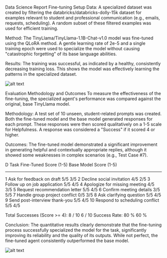 Data Science Report
Fine-tuning Setup
Data: A specialized dataset was created by filtering the databricks/databricks-dolly-15k dataset for examples relevant to student and professional communication (e.g., emails, requests, scheduling). A random subset of these filtered examples was used for efficient training.

Method: The TinyLlama/TinyLlama-1.1B-Chat-v1.0 model was fine-tuned using the QLoRA method. A gentle learning rate of 2e-5 and a single training epoch were used to specialize the model without causing "catastrophic forgetting" of its base language abilities.

Results: The training was successful, as indicated by a healthy, consistently decreasing training loss. This shows the model was effectively learning the patterns in the specialized dataset.

![alt text](image.png)

Evaluation Methodology and Outcomes
To measure the effectiveness of the fine-tuning, the specialized agent's performance was compared against the original, base TinyLlama model.

Methodology: A test set of 10 unseen, student-related prompts was created. Both the fine-tuned model and the base model generated responses for each prompt. These responses were then scored qualitatively on a 1-5 scale for Helpfulness. A response was considered a "Success" if it scored 4 or higher.

Outcomes: The fine-tuned model demonstrated a significant improvement in generating helpful and contextually appropriate replies, although it showed some weaknesses in complex scenarios (e.g., Test Case #7).

D  Task                            Fine-Tuned Score (1-5)    Base Model Score (1-5)
--  ------------------------------  ------------------------    ----------------------
1   Ask for feedback on draft       5/5                         3/5
2   Decline social invitation       4/5                         2/5
3   Follow up on job application    5/5                         4/5
4   Apologize for missing meeting   4/5                         3/5
5   Request recommendation letter   5/5                         4/5
6   Confirm meeting details         3/5                         5/5
7   Handle group project conflict   0/5                         3/5
8   Ask clarifying question         5/5                         4/5
9   Send post-interview thank-you   5/5                         4/5
10  Respond to scheduling conflict  5/5                         4/5

Total Successes (Score >= 4):       8 / 10                      6 / 10
Success Rate:                       80 %                        60 %

Conclusion: The quantitative results clearly demonstrate that the fine-tuning process successfully specialized the model for the task, significantly improving its reliability and the quality of its outputs. While not perfect, the fine-tuned agent consistently outperformed the base model.

![alt text](image-1.png)
